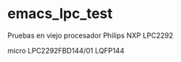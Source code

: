 # emacs_lpc_test
Pruebas en viejo procesador Philips NXP LPC2292

micro LPC2292FBD144/01    LQFP144



